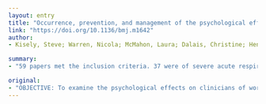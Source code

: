 ```yaml
---
layout: entry
title: "Occurrence, prevention, and management of the psychological effects of emerging virus outbreaks on healthcare workers: rapid review and meta-analysis"
link: "https://doi.org/10.1136/bmj.m1642"
author:
- Kisely, Steve; Warren, Nicola; McMahon, Laura; Dalais, Christine; Henry, Irene; Siskind, Dan

summary:
- "59 papers met the inclusion criteria. 37 were of severe acute respiratory syndrome (SARS), eight of coronavirus disease 2019 (covid-19), seven of Middle East respiratory syndrome, three each of Ebola virus disease and influenza A virus subtype H1N1 and one of influenza A. Risk factors for psychological distress included being younger, being more junior, being the parents of dependent children. Longer quarantine, lack of practical support, and stigma also contributed."

original:
- "OBJECTIVE: To examine the psychological effects on clinicians of working to manage novel viral outbreaks, and successful measures to manage stress and psychological distress. DESIGN: Rapid review and meta-analysis. DATA SOURCES: Cochrane Central Register of Controlled Trials, PubMed/Medline, PsycInfo, Scopus, Web of Science, Embase, and Google Scholar, searched up to late March 2020. ELIGIBILITY CRITERIA FOR STUDY SELECTION: Any study that described the psychological reactions of healthcare staff working with patients in an outbreak of any emerging virus in any clinical setting, irrespective of any comparison with other clinicians or the general population. RESULTS: 59 papers met the inclusion criteria: 37 were of severe acute respiratory syndrome (SARS), eight of coronavirus disease 2019 (covid-19), seven of Middle East respiratory syndrome (MERS), three each of Ebola virus disease and influenza A virus subtype H1N1, and one of influenza A virus subtype H7N9. Of the 38 studies that compared psychological outcomes of healthcare workers in direct contact with affected patients, 25 contained data that could be combined in a pairwise meta-analysis comparing healthcare workers at high and low risk of exposure. Compared with lower risk controls, staff in contact with affected patients had greater levels of both acute or post-traumatic stress (odds ratio 1.71, 95% confidence interval 1.28 to 2.29) and psychological distress (1.74, 1.50 to 2.03), with similar results for continuous outcomes. These findings were the same as in the other studies not included in the meta-analysis. Risk factors for psychological distress included being younger, being more junior, being the parents of dependent children, or having an infected family member. Longer quarantine, lack of practical support, and stigma also contributed. Clear communication, access to adequate personal protection, adequate rest, and both practical and psychological support were associated with reduced morbidity. CONCLUSIONS: Effective interventions are available to help mitigate the psychological distress experienced by staff caring for patients in an emerging disease outbreak. These interventions were similar despite the wide range of settings and types of outbreaks covered in this review, and thus could be applicable to the current covid-19 outbreak."
---
```



